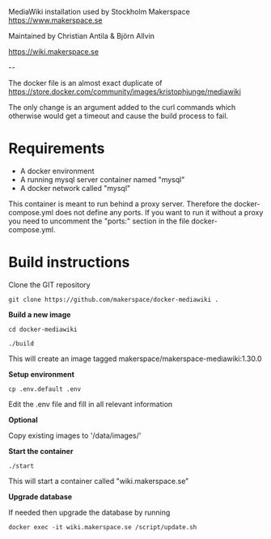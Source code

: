 MediaWiki installation used by Stockholm Makerspace <https://www.makerspace.se>

Maintained by Christian Antila & Björn Allvin

<https://wiki.makerspace.se>

--

The docker file is an almost exact duplicate of <https://store.docker.com/community/images/kristophjunge/mediawiki> 

The only change is an argument added to the curl commands which otherwise would get a timeout and cause the build process to fail.


Requirements
============
* A docker environment
* A running mysql server container named "mysql"
* A docker network called "mysql"

This container is meant to run behind a proxy server. Therefore the docker-compose.yml does not define any ports. If you want to run it without a proxy you need to uncomment the "ports:" section in the file docker-compose.yml.


Build instructions
==================

Clone the GIT repository

```
git clone https://github.com/makerspace/docker-mediawiki .
```


**Build a new image**

```
cd docker-mediawiki
```
```
./build
```

This will create an image tagged makerspace/makerspace-mediawiki:1.30.0


**Setup environment**

```
cp .env.default .env
```
Edit the .env file and fill in all relevant information

**Optional**

Copy existing images to '/data/images/'


**Start the container**

```
./start
```
This will start a container called "wiki.makerspace.se"

**Upgrade database**

If needed then upgrade the database by running

```
docker exec -it wiki.makerspace.se /script/update.sh
```


